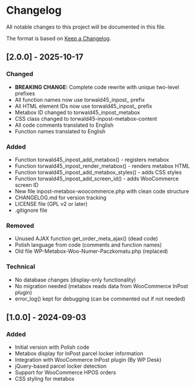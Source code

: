 # Changelog

All notable changes to this project will be documented in this file.

The format is based on [Keep a Changelog](https://keepachangelog.com/en/1.0.0/).

## [2.0.0] - 2025-10-17

### Changed
- **BREAKING CHANGE:** Complete code rewrite with unique two-level prefixes
- All function names now use torwald45_inpost_ prefix
- All HTML element IDs now use torwald45_inpost_ prefix
- Metabox ID changed to torwald45_inpost_metabox
- CSS class changed to torwald45-inpost-metabox-content
- All code comments translated to English
- Function names translated to English

### Added
- Function torwald45_inpost_add_metabox() - registers metabox
- Function torwald45_inpost_render_metabox() - renders metabox HTML
- Function torwald45_inpost_add_metabox_styles() - adds CSS styles
- Function torwald45_inpost_add_screen_id() - adds WooCommerce screen ID
- New file inpost-metabox-woocommerce.php with clean code structure
- CHANGELOG.md for version tracking
- LICENSE file (GPL v2 or later)
- .gitignore file

### Removed
- Unused AJAX function get_order_meta_ajax() (dead code)
- Polish language from code (comments and function names)
- Old file WP-Metabox-Woo-Numer-Paczkomatu.php (replaced)

### Technical
- No database changes (display-only functionality)
- No migration needed (metabox reads data from WooCommerce InPost plugin)
- error_log() kept for debugging (can be commented out if not needed)

## [1.0.0] - 2024-09-03

### Added
- Initial version with Polish code
- Metabox display for InPost parcel locker information
- Integration with WooCommerce InPost plugin (By WP Desk)
- jQuery-based parcel locker detection
- Support for WooCommerce HPOS orders
- CSS styling for metabox
